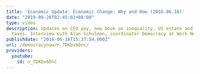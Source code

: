 ```yaml
---
title: 'Economic Update: Economic Change: Why and How (2016.06.16)'
date: "2019-09-26T02:45:02+08:00"
type: video
description: Updates on CEO pay, new book on inequality, US estate and inheritance
  taxes. Interview with Alan Schulman, coordinator Democracy at Work New York City.
publishdate: "2016-06-16T15:37:54.000Z"
url: /democracynow/n_7DKbv6Dnc/
providers:
  youtube:
    id: n_7DKbv6Dnc
---
```

